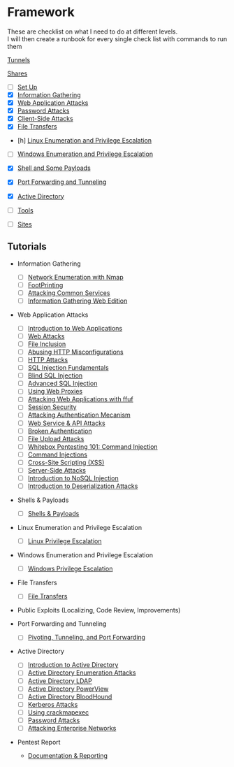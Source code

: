 # Framework
These are checklist on what I need to do at different levels.   
I will then create a runbook for every single check list with commands to run them


[Tunnels](https://www.notion.so/Tunnels-2df6a02cdd544635aeb096d9799f209f?pvs=21)

[Shares](https://www.notion.so/Shares-e824159594d24a6896bde46332fed6ff?pvs=21)

- [ ] [Set Up](framework/set-up.md)
- [x] [Information Gathering](information_gathering.md)
- [x] [Web Application Attacks](web_application_attacks.md)
- [X] [Password Attacks](password_attacks.md)
- [x] [Client-Side Attacks](client_side_attacks.md)
- [X] [File Transfers](file_transfers.md)
- [h] [Linux Enumeration and Privilege Escalation](linux_enumeration_and_privilege_escalation.md)
- [ ] [Windows Enumeration and Privilege Escalation](windows_enumeration_and_privilege_escalation.md)
- [x] [Shell and Some Payloads](shell_and_some_payloads.md)
- [x] [Port Forwarding and Tunneling](port_forwarding_and_tunneling.md)
- [X] [Active Directory](framework/ad.md)
- [ ] [Tools](refrences/tools.md)
- [ ] [Sites](refrences/sites.md)


## Tutorials
- Information Gathering
  - [ ] [Network Enumeration with Nmap](https://academy.hackthebox.com/course/preview/network-enumeration-with-nmap)
  - [ ] [FootPrinting](https://academy.hackthebox.com/course/preview/footprinting)
  - [ ] [Attacking Common Services](https://academy.hackthebox.com/course/preview/attacking-common-services)
  - [ ] [Information Gathering Web Edition](https://academy.hackthebox.com/course/preview/information-gathering---web-edition)
  
- Web Application Attacks
  - [ ] [Introduction to Web Applications](https://academy.hackthebox.com/course/preview/introduction-to-web-applications)
  - [ ] [Web Attacks](https://academy.hackthebox.com/course/preview/web-attacks)
  - [ ] [File Inclusion](https://academy.hackthebox.com/course/preview/file-inclusion)
  - [ ] [Abusing HTTP Misconfigurations](https://academy.hackthebox.com/course/preview/abusing-http-misconfigurations)
  - [ ] [HTTP Attacks](https://academy.hackthebox.com/course/preview/http-attacks)
  - [ ] [SQL Injection Fundamentals](https://academy.hackthebox.com/course/preview/sql-injection-fundamentals)
  - [ ] [Blind SQL Injection](https://academy.hackthebox.com/course/preview/blind-sql-injection)
  - [ ] [Advanced SQL Injection](https://academy.hackthebox.com/course/preview/advanced-sql-injections)
  - [ ] [Using Web Proxies](https://academy.hackthebox.com/course/preview/using-web-proxies)
  - [ ] [Attacking Web Applications with ffuf](https://academy.hackthebox.com/course/preview/attacking-web-applications-with-ffuf)
  - [ ] [Session Security](https://academy.hackthebox.com/course/preview/session-security)
  - [ ] [Attacking Authentication Mecanism](https://academy.hackthebox.com/course/preview/attacking-authentication-mechanisms)
  - [ ] [Web Service & API Attacks](https://academy.hackthebox.com/course/preview/web-service--api-attacks)
  - [ ] [Broken Authentication](https://academy.hackthebox.com/course/preview/broken-authentication)
  - [ ] [File Upload Attacks](https://academy.hackthebox.com/course/preview/file-upload-attacks)
  - [ ] [Whitebox Pentesting 101: Command Injection](https://academy.hackthebox.com/course/preview/whitebox-pentesting-101-command-injection)
  - [ ] [Command Injections](https://academy.hackthebox.com/course/preview/command-injections)
  - [ ] [Cross-Site Scripting (XSS)](https://academy.hackthebox.com/course/preview/cross-site-scripting-xss)
  - [ ] [Server-Side Attacks](https://academy.hackthebox.com/course/preview/server-side-attacks)
  - [ ] [Introduction to NoSQL Injection](https://academy.hackthebox.com/course/preview/introduction-to-nosql-injection)
  - [ ] [Introduction to Deserialization Attacks](https://academy.hackthebox.com/course/preview/)

- Shells & Payloads
  - [ ] [Shells & Payloads](https://academy.hackthebox.com/course/preview/shells--payloads)
  
- Linux Enumeration and Privilege Escalation
  - [ ] [Linux Privilege Escalation](https://academy.hackthebox.com/course/preview/linux-privilege-escalation) 
  
- Windows Enumeration and Privilege Escalation
  - [ ] [Windows Privilege Escalation](https://academy.hackthebox.com/course/preview/windows-privilege-escalation)
  
- File Transfers
  - [ ] [File Transfers](https://academy.hackthebox.com/course/preview/file-transfers)
  
- Public Exploits (Localizing, Code Review, Improvements)

- Port Forwarding and Tunneling
  - [ ] [Pivoting, Tunneling, and Port Forwarding](https://academy.hackthebox.com/course/preview/pivoting-tunneling-and-port-forwarding)
  
- Active Directory
  - [ ] [Introduction to Active Directory](https://academy.hackthebox.com/course/preview/introduction-to-active-directory)
  - [ ] [Active Directory Enumeration Attacks](https://academy.hackthebox.com/course/preview/active-directory-enumeration--attacks)
  - [ ] [Active Directory LDAP](https://academy.hackthebox.com/course/preview/active-directory-ldap)
  - [ ] [Active Directory PowerView](https://academy.hackthebox.com/course/preview/active-directory-powerview)
  - [ ] [Active Directory BloodHound](https://academy.hackthebox.com/course/preview/active-directory-bloodhound)
  - [ ] [Kerberos Attacks](https://academy.hackthebox.com/course/preview/kerberos-attacks)
  - [ ] [Using crackmapexec](https://academy.hackthebox.com/course/preview/using-crackmapexec)
  - [ ] [Password Attacks](https://academy.hackthebox.com/course/preview/password-attacks)
  - [ ] [Attacking Enterprise Networks](https://academy.hackthebox.com/course/preview/attacking-enterprise-networks)
  
- Pentest Report
  - [Documentation & Reporting](https://academy.hackthebox.com/course/preview/documentation--reporting)

